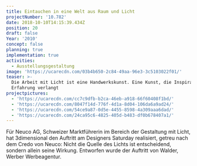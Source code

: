 ```yaml
---
title: Eintauchen in eine Welt aus Raum und Licht
projectNumber: '10.782'
date: 2018-10-10T14:15:39.434Z
position: 20
draft: false
Year: '2010'
concept: false
planning: true
implementation: true
activities:
  - Ausstellungsgestaltung
image: 'https://ucarecdn.com/03b4b650-2c84-49aa-96e3-3c5103022f01/'
teaser: >-
  Die Arbeit mit Licht ist eine Handwerkskunst. Eine Kunst, die Inspiration und
  Erfahrung verlangt
projectpictures:
  - 'https://ucarecdn.com/cc7c9dfb-b2ca-46eb-a918-66f60408f1bd/'
  - 'https://ucarecdn.com/8047f14d-776f-4d1a-8d04-106da6a9ad24/'
  - 'https://ucarecdn.com/54ce9a87-0d5e-4455-8598-4a309aaa6dad/'
  - 'https://ucarecdn.com/24ca95c6-4825-405d-b483-df0b678407a1/'
---
```

Für Neuco AG, Schweizer Marktführerin im Bereich der Gestaltung mit Licht, hat 3dimensional den Auftritt am Designers Saturday realisiert, getreu nach dem Credo von Neuco: Nicht die Quelle des Lichts ist entscheidend, sondern allein seine Wirkung. Entworfen wurde der Auftritt von Walder, Werber Werbeagentur.

